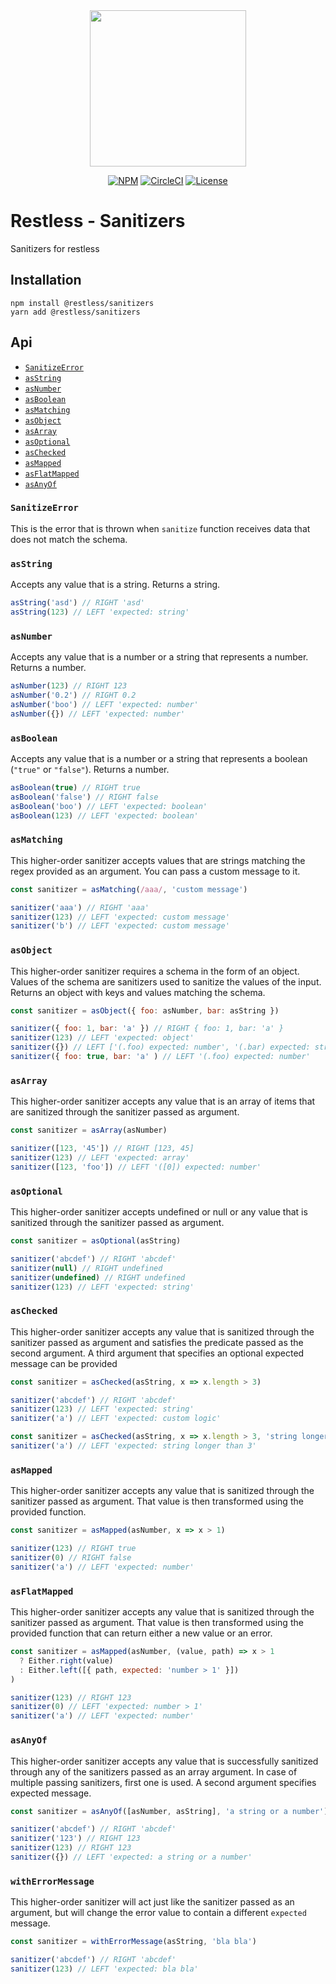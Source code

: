 <div align="center">
  <img width="250" src="https://raw.githubusercontent.com/EthWorks/restless/master/logo.png">
  <br>

[![NPM](https://img.shields.io/npm/v/@restless/restless.svg)](https://www.npmjs.com/package/@restless/restless)
[![CircleCI](https://img.shields.io/circleci/build/github/EthWorks/restless/master.svg)](https://circleci.com/gh/EthWorks/restless/tree/master)
[![License](https://img.shields.io/github/license/Ethworks/restless.svg)](https://github.com/EthWorks/restless/blob/master/UNLICENSE)

</div>

# Restless - Sanitizers

Sanitizers for restless

## Installation

```
npm install @restless/sanitizers
yarn add @restless/sanitizers
```

## Api

- [`SanitizeError`](#sanitizeerror)
- [`asString`](#asstring)
- [`asNumber`](#assumber)
- [`asBoolean`](#asboolean)
- [`asMatching`](#asmatching)
- [`asObject`](#asobject)
- [`asArray`](#asarray)
- [`asOptional`](#asoptional)
- [`asChecked`](#aschecked)
- [`asMapped`](#asmapped)
- [`asFlatMapped`](#asflatmapped)
- [`asAnyOf`](#asanyof)

### `SanitizeError`

This is the error that is thrown when `sanitize` function receives data that does not match the schema.

### `asString`

Accepts any value that is a string. Returns a string.

```javascript
asString('asd') // RIGHT 'asd'
asString(123) // LEFT 'expected: string'
```

### `asNumber`

Accepts any value that is a number or a string that represents a number. Returns a number.

```javascript
asNumber(123) // RIGHT 123
asNumber('0.2') // RIGHT 0.2
asNumber('boo') // LEFT 'expected: number'
asNumber({}) // LEFT 'expected: number'
```

### `asBoolean`

Accepts any value that is a number or a string that represents a boolean (`"true"` or `"false"`). Returns a number.

```javascript
asBoolean(true) // RIGHT true
asBoolean('false') // RIGHT false
asBoolean('boo') // LEFT 'expected: boolean'
asBoolean(123) // LEFT 'expected: boolean'
```

### `asMatching`

This higher-order sanitizer accepts values that are strings matching the regex provided as an argument. You can pass a custom message to it.

```javascript
const sanitizer = asMatching(/aaa/, 'custom message')

sanitizer('aaa') // RIGHT 'aaa'
sanitizer(123) // LEFT 'expected: custom message'
sanitizer('b') // LEFT 'expected: custom message'
```

### `asObject`

This higher-order sanitizer requires a schema in the form of an object. Values of the schema are sanitizers used to sanitize the values of the input. Returns an object with keys and values matching the schema.

```javascript
const sanitizer = asObject({ foo: asNumber, bar: asString })

sanitizer({ foo: 1, bar: 'a' }) // RIGHT { foo: 1, bar: 'a' }
sanitizer(123) // LEFT 'expected: object'
sanitizer({}) // LEFT ['(.foo) expected: number', '(.bar) expected: string']
sanitizer({ foo: true, bar: 'a' ) // LEFT '(.foo) expected: number'
```

### `asArray`

This higher-order sanitizer accepts any value that is an array of items that are sanitized through the sanitizer passed as argument.

```javascript
const sanitizer = asArray(asNumber)

sanitizer([123, '45']) // RIGHT [123, 45]
sanitizer(123) // LEFT 'expected: array'
sanitizer([123, 'foo']) // LEFT '([0]) expected: number'
```

### `asOptional`

This higher-order sanitizer accepts undefined or null or any value that is sanitized through the sanitizer passed as argument.

```javascript
const sanitizer = asOptional(asString)

sanitizer('abcdef') // RIGHT 'abcdef'
sanitizer(null) // RIGHT undefined
sanitizer(undefined) // RIGHT undefined
sanitizer(123) // LEFT 'expected: string'
```

### `asChecked`

This higher-order sanitizer accepts any value that is sanitized through the sanitizer passed as argument and satisfies the predicate passed as the second argument. A third argument that specifies an optional expected message can be provided

```javascript
const sanitizer = asChecked(asString, x => x.length > 3)

sanitizer('abcdef') // RIGHT 'abcdef'
sanitizer(123) // LEFT 'expected: string'
sanitizer('a') // LEFT 'expected: custom logic'
```
```javascript
const sanitizer = asChecked(asString, x => x.length > 3, 'string longer than 3')
sanitizer('a') // LEFT 'expected: string longer than 3'
```

### `asMapped`

This higher-order sanitizer accepts any value that is sanitized through the sanitizer passed as argument. That value is then transformed using the provided function.

```javascript
const sanitizer = asMapped(asNumber, x => x > 1)

sanitizer(123) // RIGHT true
sanitizer(0) // RIGHT false
sanitizer('a') // LEFT 'expected: number'
```

### `asFlatMapped`

This higher-order sanitizer accepts any value that is sanitized through the sanitizer passed as argument. That value is then transformed using the provided function that can return either a new value or an error.

```javascript
const sanitizer = asMapped(asNumber, (value, path) => x > 1
  ? Either.right(value)
  : Either.left([{ path, expected: 'number > 1' }])
)

sanitizer(123) // RIGHT 123
sanitizer(0) // LEFT 'expected: number > 1'
sanitizer('a') // LEFT 'expected: number'
```

### `asAnyOf`

This higher-order sanitizer accepts any value that is successfully sanitized through any of the sanitizers passed as an array argument. In case of multiple passing sanitizers, first one is used. A second argument specifies expected message.

```javascript
const sanitizer = asAnyOf([asNumber, asString], 'a string or a number')

sanitizer('abcdef') // RIGHT 'abcdef'
sanitizer('123') // RIGHT 123
sanitizer(123) // RIGHT 123
sanitizer({}) // LEFT 'expected: a string or a number'
```

### `withErrorMessage`

This higher-order sanitizer will act just like the sanitizer passed as an argument, but will change the error value to contain a different `expected` message.

```javascript
const sanitizer = withErrorMessage(asString, 'bla bla')

sanitizer('abcdef') // RIGHT 'abcdef'
sanitizer(123) // LEFT 'expected: bla bla'
```
